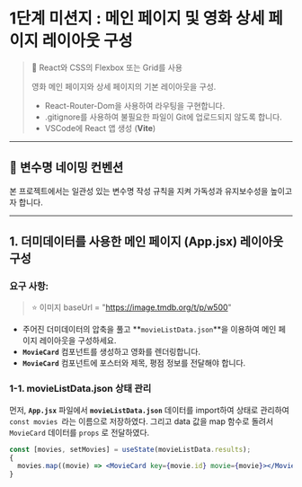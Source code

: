 # 1단계 미션지 : 메인 페이지 및 영화 상세 페이지 레이아웃 구성

> 📌 React와 CSS의 Flexbox 또는 Grid를 사용
>
> 영화 메인 페이지와 상세 페이지의 기본 레이아웃을 구성.
>
> - React-Router-Dom을 사용하여 라우팅을 구현합니다.
> - .gitignore를 사용하여 불필요한 파일이 Git에 업로드되지 않도록 합니다.
> - VSCode에 React 앱 생성 (**Vite**)

---

## 📌 변수명 네이밍 컨벤션

본 프로젝트에서는 일관성 있는 변수명 작성 규칙을 지켜 가독성과 유지보수성을 높이고자 합니다.



---

## **1. 더미데이터를 사용한 메인 페이지 (App.jsx) 레이아웃 구성**

### **요구 사항:**

> ⭐ 이미지 baseUrl = "https://image.tmdb.org/t/p/w500"

- 주어진 더미데이터의 압축을 풀고 **`movieListData.json`**을 이용하여 메인 페이지 레이아웃을 구성하세요.
- **`MovieCard`** 컴포넌트를 생성하고 영화를 렌더링합니다.
- **`MovieCard`** 컴포넌트에 포스터와 제목, 평점 정보를 전달해야 합니다.

### 1-1. movieListData.json 상태 관리

먼저, **`App.jsx`** 파일에서 **`movieListData.json`** 데이터를 import하여 상태로 관리하여 `const movies `라는 이름으로 저장하였다.
그리고 data 값을 map 함수로 돌려서 `MovieCard` 데이터를 `props` 로 전달하였다.

```jsx
const [movies, setMovies] = useState(movieListData.results);
{
  movies.map((movie) => <MovieCard key={movie.id} movie={movie}></MovieCard>);
}
```
